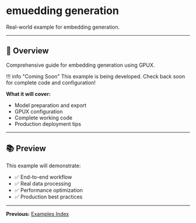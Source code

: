 # emuedding generation

Real-world example for embedding generation.

---

## 🎯 Overview

Comprehensive guide for embedding generation using GPUX.

!!! info "Coming Soon"
    This example is being developed. Check back soon for complete code and configuration!

**What it will cover:**
- Model preparation and export
- GPUX configuration
- Complete working code
- Production deployment tips

---

## 📚 Preview

This example will demonstrate:
- ✅ End-to-end workflow
- ✅ Real data processing
- ✅ Performance optimization
- ✅ Production best practices

---

**Previous:** [Examples Index](index.md)
